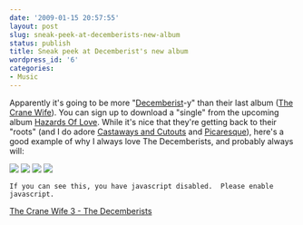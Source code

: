 ```yaml
---
date: '2009-01-15 20:57:55'
layout: post
slug: sneak-peek-at-decemberists-new-album
status: publish
title: Sneak peek at Decemberist's new album
wordpress_id: '6'
categories:
- Music
---
```


Apparently it's going to be more "[Decemberist](http://decemberists.com)-y" than their last album ([The Crane Wife](http://www.amazon.com/gp/product/B000HKDEEW?ie=UTF8&tag=gnuc-20&linkCode=as2&camp=1789&creative=9325&creativeASIN=B000HKDEEW)).  You can sign up to download a "single" from the upcoming album [Hazards Of Love](http://www.amazon.com/gp/product/B001LK1LA6?ie=UTF8&tag=gnuc-20&linkCode=as2&camp=1789&creative=9325&creativeASIN=B001LK1LA6).  While it's nice that they're getting back to their "roots" (and I do adore [Castaways and Cutouts](http://www.amazon.com/gp/product/B00008XS4D?ie=UTF8&tag=gnuc-20&linkCode=as2&camp=1789&creative=9325&creativeASIN=B00008XS4D) and [Picaresque](http://www.amazon.com/gp/product/B0007M22S4?ie=UTF8&tag=gnuc-20&linkCode=as2&camp=1789&creative=9325&creativeASIN=B0007M22S4)), here's a good example of why I always love The Decemberists, and probably always will:



![](http://www.assoc-amazon.com/e/ir?t=gnuc-20&l=as2&o=1&a=B00008XS4D)
![](http://www.assoc-amazon.com/e/ir?t=gnuc-20&l=as2&o=1&a=B000HKDEEW)
![](http://www.assoc-amazon.com/e/ir?t=gnuc-20&l=as2&o=1&a=B0007M22S4)
![](http://www.assoc-amazon.com/e/ir?t=gnuc-20&l=as2&o=1&a=B001LK1LA6)



	If you can see this, you have javascript disabled.  Please enable javascript.	





  

[The Crane Wife 3 - The Decemberists](http://www.imeem.com/jukeboxmusic18/music/SSXGp1r2/the_decemberists_the_crane_wife_3/)
